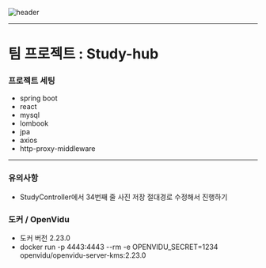 ![header](https://capsule-render.vercel.app/api?type=rounded&color=gradient&text=%20Learner_Team%20&height=300&fontSize=100&textBg=true)

---

# 팀 프로젝트 : Study-hub
### 프로젝트 세팅
- spring boot
- react
- mysql
- lombook
- jpa
- axios
- http-proxy-middleware
---  

### 유의사항
- StudyController에서 34번째 줄 사진 저장 절대경로 수정해서 진행하기

### 도커 / OpenVidu
- 도커 버전 2.23.0
- docker run -p 4443:4443 --rm -e OPENVIDU_SECRET=1234 openvidu/openvidu-server-kms:2.23.0
